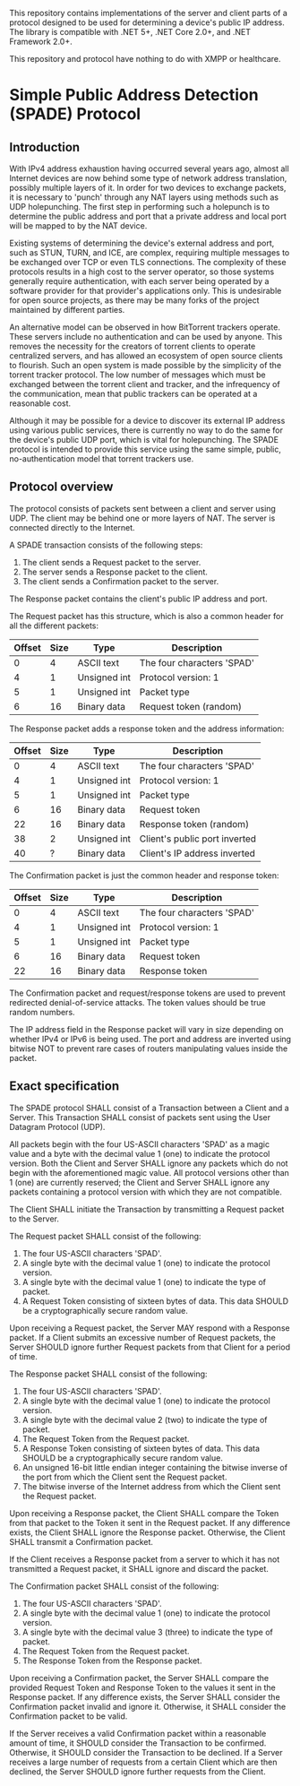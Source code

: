 This repository contains implementations of the server and client parts of a
protocol designed to be used for determining a device's public IP address.
The library is compatible with .NET 5+, .NET Core 2.0+, and .NET Framework
2.0+.

This repository and protocol have nothing to do with XMPP or healthcare.

# Simple Public Address Detection (SPADE) Protocol

## Introduction

With IPv4 address exhaustion having occurred several years ago, almost all
Internet devices are now behind some type of network address translation,
possibly multiple layers of it.  In order for two devices to exchange packets,
it is necessary to 'punch' through any NAT layers using methods such as UDP
holepunching.  The first step in performing such a holepunch is to determine
the public address and port that a private address and local port will
be mapped to by the NAT device.

Existing systems of determining the device's external address and port, 
such as STUN, TURN, and ICE, are complex, requiring multiple messages to be
exchanged over TCP or even TLS connections.  The complexity of these protocols
results in a high cost to the server operator, so those systems generally
require authentication, with each server being operated by a software provider
for that provider's applications only.  This is undesirable for open source
projects, as there may be many forks of the project maintained by different
parties.

An alternative model can be observed in how BitTorrent trackers operate.
These servers include no authentication and can be used by anyone.  This
removes the necessity for the creators of torrent clients to operate 
centralized servers, and has allowed an ecosystem of open source clients
to flourish.  Such an open system is made possible by the simplicity 
of the torrent tracker protocol.  The low number of messages which must be
exchanged between the torrent client and tracker, and the infrequency of the
communication, mean that public trackers can be operated at a reasonable cost.

Although it may be possible for a device to discover its external IP address
using various public services, there is currently no way to do the same for
the device's public UDP port, which is vital for holepunching.  The SPADE
protocol is intended to provide this service using the same simple, public,
no-authentication model that torrent trackers use.

## Protocol overview

The protocol consists of packets sent between a client and server using UDP.
The client may be behind one or more layers of NAT.  The server is connected
directly to the Internet.

A SPADE transaction consists of the following steps:
1. The client sends a Request packet to the server.
2. The server sends a Response packet to the client.
3. The client sends a Confirmation packet to the server.

The Response packet contains the client's public IP address and port. 

The Request packet has this structure, which is also a common header for
all the different packets:

| Offset | Size | Type           | Description                  |
|--------|------|----------------|------------------------------|
|      0 |    4 | ASCII text     | The four characters 'SPAD'   |
|      4 |    1 | Unsigned int   | Protocol version: 1          |
|      5 |    1 | Unsigned int   | Packet type                  |
|      6 |   16 | Binary data    | Request token (random)       |

The Response packet adds a response token and the address information:

| Offset | Size | Type           | Description                   |
|--------|------|----------------|-------------------------------|
|      0 |    4 | ASCII text     | The four characters 'SPAD'    |
|      4 |    1 | Unsigned int   | Protocol version: 1           |
|      5 |    1 | Unsigned int   | Packet type                   |
|      6 |   16 | Binary data    | Request token                 |
|     22 |   16 | Binary data    | Response token (random)       |
|     38 |    2 | Unsigned int   | Client's public port inverted |
|     40 |    ? | Binary data    | Client's IP address inverted  |

The Confirmation packet is just the common header and response token:

| Offset | Size | Type           | Description                  |
|--------|------|----------------|------------------------------|
|      0 |    4 | ASCII text     | The four characters 'SPAD'   |
|      4 |    1 | Unsigned int   | Protocol version: 1          |
|      5 |    1 | Unsigned int   | Packet type                  |
|      6 |   16 | Binary data    | Request token                |
|     22 |   16 | Binary data    | Response token               |

The Confirmation packet and request/response tokens are used to prevent
redirected denial-of-service attacks.  The token values should be true 
random numbers.

The IP address field in the Response packet will vary in size depending
on whether IPv4 or IPv6 is being used.  The port and address are inverted
using bitwise NOT to prevent rare cases of routers manipulating values
inside the packet.

## Exact specification

The SPADE protocol SHALL consist of a Transaction between a Client and a
Server.  This Transaction SHALL consist of packets sent using the User
Datagram Protocol (UDP).

All packets begin with the four US-ASCII characters 'SPAD' as a magic value
and a byte with the decimal value 1 (one) to indicate the protocol version.
Both the Client and Server SHALL ignore any packets which do not begin with 
the aforementioned magic value.  All protocol versions other than 1 (one)
are currently reserved; the Client and Server SHALL ignore any packets
containing a protocol version with which they are not compatible.

The Client SHALL initiate the Transaction by transmitting a Request packet
to the Server.

The Request packet SHALL consist of the following:
1. The four US-ASCII characters 'SPAD'.
2. A single byte with the decimal value 1 (one) to indicate the protocol
   version.
3. A single byte with the decimal value 1 (one) to indicate the type of
   packet.
4. A Request Token consisting of sixteen bytes of data.  This data SHOULD
   be a cryptographically secure random value.

Upon receiving a Request packet, the Server MAY respond with a Response
packet.  If a Client submits an excessive number of Request packets, the
Server SHOULD ignore further Request packets from that Client for a
period of time.

The Response packet SHALL consist of the following:
1. The four US-ASCII characters 'SPAD'.
2. A single byte with the decimal value 1 (one) to indicate the protocol
   version.
3. A single byte with the decimal value 2 (two) to indicate the type of
   packet.
4. The Request Token from the Request packet.
5. A Response Token consisting of sixteen bytes of data.  This data SHOULD
   be a cryptographically secure random value.
6. An unsigned 16-bit little endian integer containing the bitwise inverse
   of the port from which the Client sent the Request packet.
7. The bitwise inverse of the Internet address from which the Client
   sent the Request packet.

Upon receiving a Response packet, the Client SHALL compare the Token from
that packet to the Token it sent in the Request packet.  If any difference
exists, the Client SHALL ignore the Response packet.  Otherwise, the Client
SHALL transmit a Confirmation packet.

If the Client receives a Response packet from a server to which it has
not transmitted a Request packet, it SHALL ignore and discard the packet.

The Confirmation packet SHALL consist of the following:
1. The four US-ASCII characters 'SPAD'.
2. A single byte with the decimal value 1 (one) to indicate the protocol
   version.
3. A single byte with the decimal value 3 (three) to indicate the type of
   packet.
4. The Request Token from the Request packet.
5. The Response Token from the Response packet.

Upon receiving a Confirmation packet, the Server SHALL compare the provided
Request Token and Response Token to the values it sent in the Response packet.
If any difference exists, the Server SHALL consider the Confirmation packet
invalid and ignore it.  Otherwise, it SHALL consider the Confirmation packet
to be valid.

If the Server receives a valid Confirmation packet within a reasonable amount
of time, it SHOULD consider the Transaction to be confirmed.  Otherwise,
it SHOULD consider the Transaction to be declined.  If a Server receives a
large number of requests from a certain Client which are then declined, the
Server SHOULD ignore further requests from the Client.









